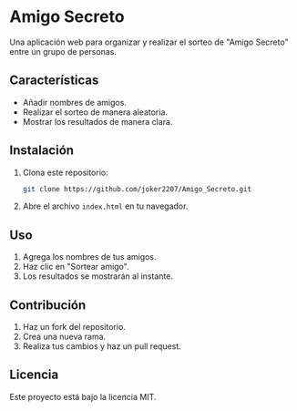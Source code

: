 # Amigo Secreto

Una aplicación web para organizar y realizar el sorteo de "Amigo Secreto" entre un grupo de personas.

## Características
- Añadir nombres de amigos.
- Realizar el sorteo de manera aleatoria.
- Mostrar los resultados de manera clara.

## Instalación
1. Clona este repositorio:
    ```bash
    git clone https://github.com/joker2207/Amigo_Secreto.git
    ```
2. Abre el archivo `index.html` en tu navegador.

## Uso
1. Agrega los nombres de tus amigos.
2. Haz clic en "Sortear amigo".
3. Los resultados se mostrarán al instante.

## Contribución
1. Haz un fork del repositorio.
2. Crea una nueva rama.
3. Realiza tus cambios y haz un pull request.

## Licencia
Este proyecto está bajo la licencia MIT.
